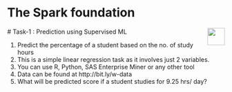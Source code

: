 #  The Spark foundation
<img align=right height=40 width=40 src="https://www.thesparksfoundationsingapore.org/images/logo_small.png">
# Task-1 : Prediction using Supervised ML
  <ol>
       <li>Predict the percentage of a student based on the no. of study hours</li>
       <li>This is a simple linear regression task as it involves just 2 variables.</li>
       <li>You can use R, Python, SAS Enterprise Miner or any other tool </li>
       <li>Data can be found at http://bit.ly/w-data</li>
       <li>What will be predicted score if a student studies for 9.25 hrs/ day?</li>
  </ol>
